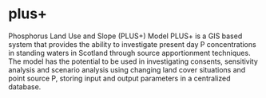 # plus+
Phosphorus Land Use and Slope (PLUS+) Model
PLUS+ is a GIS based system that provides the ability to investigate present day P concentrations in standing waters in Scotland through source apportionment techniques. The model has the potential to be used in investigating consents, sensitivity analysis and scenario analysis using changing land cover situations and point source P, storing input and output parameters in a centralized database.
